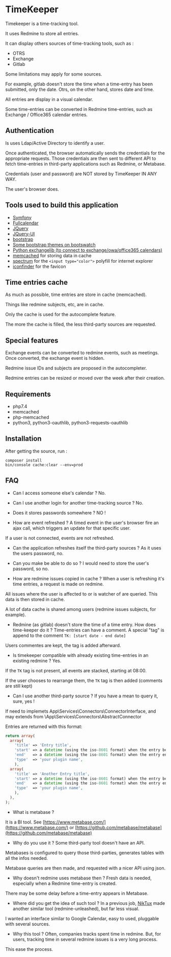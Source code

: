 # TimeKeeper

Timekeeper is a time-tracking tool.

It uses Redmine to store all entries.

It can display others sources of time-tracking tools, such as :
* OTRS
* Exchange
* Gitlab

Some limitations may apply for some sources.

For example, gitlab doesn't store the time when a time-entry has been submitted,
only the date.
Otrs, on the other hand, stores date and time.

All entries are display in a visual calendar.

Some time-entries can be converted in Redmine time-entries, such as Exchange / 
Office365 calendar entries.

## Authentication

Is uses Ldap/Active Directory to identify a user.

Once authenticated, the browser automatically sends the credentials for the
appropriate requests.
Those credentials are then sent to different API to fetch time-entries in 
third-party applications such as Redmine, or Metabase.

Credentials (user and password) are NOT stored by TimeKeeper IN ANY WAY.

The user's browser does.

## Tools used to build this application

* [Symfony](https://symfony.com/)
* [Fullcalendar](https://fullcalendar.io/)
* [JQuery](https://jquery.com/)
* [JQuery-UI](https://jqueryui.com/)
* [bootstrap](https://getbootstrap.com/)
* [Some bootstrap themes on bootswatch](https://www.bootstrapcdn.com/bootswatch/)
* [Python exchangelib (to connect to exchange/owa/office365 calendars)](https://pypi.org/project/exchangelib/)
* [memcached](https://memcached.org/) for storing data in cache
* [spectrum](http://bgrins.github.io/spectrum) for the `<input type="color">` polyfill for internet explorer
* [iconfinder](https://www.iconfinder.com/icons/2867879/clock_icon) for the favicon

## Time entries cache

As much as possible, time entries are store in cache (memcached).

Things like redmine subjects, etc, are in cache.

Only the cache is used for the autocomplete feature.

The more the cache is filled, the less third-party sources are requested.

## Special features

Exchange events can be converted to redmine events, such as meetings.
Once converted, the exchange event is hidden.

Redmine issue IDs and subjects are proposed in the autocompleter.

Redmine entries can be resized or moved over the week after their creation.

## Requirements

* php7.4
* memcached
* php-memcached
* python3, python3-oauthlib, python3-requests-oauthlib

## Installation

After getting the source, run :
```
composer install
bin/console cache:clear --env=prod
```

## FAQ

* Can I access someone else's calendar ?
No.

* Can I use another login for another time-tracking source ?
No.

* Does it stores passwords somewhere ?
NO !

* How are event refreshed ?
A timed event in the user's browser fire an ajax call, which triggers an update
for that specific user.

If a user is not connected, events are not refreshed.

* Can the application refreshes itself the third-party sources ?
As it uses the users password, no.

* Can you make be able to do so ?
I would need to store the user's password, so no.

* How are redmine issues copied in cache ?
When a user is refreshing it's time entries, a request is made on redmine.

All issues where the user is affected to or is watcher of are queried.
This data is then stored in cache.

A lot of data cache is shared among users (redmine issues subjects, for example).

* Redmine (as gitlab) doesn't store the time of a time entry. How does time-keeper do it ?
Time-entries can have a comment. A special "tag" is append to the comment `TK: [start date - end date]`

Users commentes are kept, the tag is added afterward.

* Is timekeeper compatible with already existing time-entries in an existing redmine ?
Yes.

If the `TK` tag is not present, all events are stacked, starting at 08:00.

If the user chooses to rearrange them, the `TK` tag is then added (comments are still kept)

* Can I use another third-party source ?
If you have a mean to query it, sure, yes !

If need to implemets App\Services\Connectors\ConnectorInterface, and may extends
from \App\Services\Connectors\AbstractConnector

Entries are returned with this format:
```php
return array(
  array(
    'title' => 'Entry title',
    'start' => a datetime (using the iso-8601 format) when the entry begins,
    'end'   => a datetime (using the iso-8601 format) when the entry ends,
    'type'  => 'your plugin name',
    ),
  array(
    'title' => 'Another Entry title',
    'start' => a datetime (using the iso-8601 format) when the entry begins,
    'end'   => a datetime (using the iso-8601 format) when the entry ends,
    'type'  => 'your plugin name',
    ),
  ),
);
```
* What is metabase ?

It is a BI tool.
See [https://www.metabase.com/](https://www.metabase.com/) or 
[https://github.com/metabase/metabase](https://github.com/metabase/metabase)

* Why do you use it ?
Some third-party tool doesn't have an API.

Metabases is configured to query those third-parties, generates tables with all
the infos needed.

Metabase queries are then made, and requested with a nicer API using json.

* Why doesn't redmine uses metabase then ?
Fresh data is needed, especially when a Redmine time-entry is created.

There may be some delay before a time-entry appears in Metabase.

* Where did you get the idea of such tool ?
In a previous job, [NikTux](https://github.com/Niktux) made another similar tool
(redmine-unleashed), but far less visual.

I wanted an interface similar to Google Calendar, easy to used, pluggable with
several sources.

* Why this tool ?
Often, companies tracks spent time in redmine. But, for users, tracking time in
several redmine issues is a very long process.

This ease the process.
